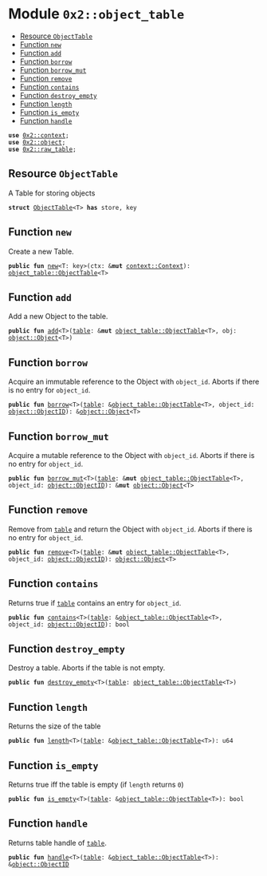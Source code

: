 
<a name="0x2_object_table"></a>

# Module `0x2::object_table`



-  [Resource `ObjectTable`](#0x2_object_table_ObjectTable)
-  [Function `new`](#0x2_object_table_new)
-  [Function `add`](#0x2_object_table_add)
-  [Function `borrow`](#0x2_object_table_borrow)
-  [Function `borrow_mut`](#0x2_object_table_borrow_mut)
-  [Function `remove`](#0x2_object_table_remove)
-  [Function `contains`](#0x2_object_table_contains)
-  [Function `destroy_empty`](#0x2_object_table_destroy_empty)
-  [Function `length`](#0x2_object_table_length)
-  [Function `is_empty`](#0x2_object_table_is_empty)
-  [Function `handle`](#0x2_object_table_handle)


<pre><code><b>use</b> <a href="context.md#0x2_context">0x2::context</a>;
<b>use</b> <a href="object.md#0x2_object">0x2::object</a>;
<b>use</b> <a href="raw_table.md#0x2_raw_table">0x2::raw_table</a>;
</code></pre>



<a name="0x2_object_table_ObjectTable"></a>

## Resource `ObjectTable`

A Table for storing objects


<pre><code><b>struct</b> <a href="object_table.md#0x2_object_table_ObjectTable">ObjectTable</a>&lt;T&gt; <b>has</b> store, key
</code></pre>



<a name="0x2_object_table_new"></a>

## Function `new`

Create a new Table.


<pre><code><b>public</b> <b>fun</b> <a href="object_table.md#0x2_object_table_new">new</a>&lt;T: key&gt;(ctx: &<b>mut</b> <a href="context.md#0x2_context_Context">context::Context</a>): <a href="object_table.md#0x2_object_table_ObjectTable">object_table::ObjectTable</a>&lt;T&gt;
</code></pre>



<a name="0x2_object_table_add"></a>

## Function `add`

Add a new Object to the table.


<pre><code><b>public</b> <b>fun</b> <a href="object_table.md#0x2_object_table_add">add</a>&lt;T&gt;(<a href="table.md#0x2_table">table</a>: &<b>mut</b> <a href="object_table.md#0x2_object_table_ObjectTable">object_table::ObjectTable</a>&lt;T&gt;, obj: <a href="object.md#0x2_object_Object">object::Object</a>&lt;T&gt;)
</code></pre>



<a name="0x2_object_table_borrow"></a>

## Function `borrow`

Acquire an immutable reference to the Object<T> with <code>object_id</code>.
Aborts if there is no entry for <code>object_id</code>.


<pre><code><b>public</b> <b>fun</b> <a href="object_table.md#0x2_object_table_borrow">borrow</a>&lt;T&gt;(<a href="table.md#0x2_table">table</a>: &<a href="object_table.md#0x2_object_table_ObjectTable">object_table::ObjectTable</a>&lt;T&gt;, object_id: <a href="object.md#0x2_object_ObjectID">object::ObjectID</a>): &<a href="object.md#0x2_object_Object">object::Object</a>&lt;T&gt;
</code></pre>



<a name="0x2_object_table_borrow_mut"></a>

## Function `borrow_mut`

Acquire a mutable reference to the Object<T> with <code>object_id</code>.
Aborts if there is no entry for <code>object_id</code>.


<pre><code><b>public</b> <b>fun</b> <a href="object_table.md#0x2_object_table_borrow_mut">borrow_mut</a>&lt;T&gt;(<a href="table.md#0x2_table">table</a>: &<b>mut</b> <a href="object_table.md#0x2_object_table_ObjectTable">object_table::ObjectTable</a>&lt;T&gt;, object_id: <a href="object.md#0x2_object_ObjectID">object::ObjectID</a>): &<b>mut</b> <a href="object.md#0x2_object_Object">object::Object</a>&lt;T&gt;
</code></pre>



<a name="0x2_object_table_remove"></a>

## Function `remove`

Remove from <code><a href="table.md#0x2_table">table</a></code> and return the Object<T>  with <code>object_id</code>.
Aborts if there is no entry for <code>object_id</code>.


<pre><code><b>public</b> <b>fun</b> <a href="object_table.md#0x2_object_table_remove">remove</a>&lt;T&gt;(<a href="table.md#0x2_table">table</a>: &<b>mut</b> <a href="object_table.md#0x2_object_table_ObjectTable">object_table::ObjectTable</a>&lt;T&gt;, object_id: <a href="object.md#0x2_object_ObjectID">object::ObjectID</a>): <a href="object.md#0x2_object_Object">object::Object</a>&lt;T&gt;
</code></pre>



<a name="0x2_object_table_contains"></a>

## Function `contains`

Returns true if <code><a href="table.md#0x2_table">table</a></code> contains an entry for <code>object_id</code>.


<pre><code><b>public</b> <b>fun</b> <a href="object_table.md#0x2_object_table_contains">contains</a>&lt;T&gt;(<a href="table.md#0x2_table">table</a>: &<a href="object_table.md#0x2_object_table_ObjectTable">object_table::ObjectTable</a>&lt;T&gt;, object_id: <a href="object.md#0x2_object_ObjectID">object::ObjectID</a>): bool
</code></pre>



<a name="0x2_object_table_destroy_empty"></a>

## Function `destroy_empty`

Destroy a table. Aborts if the table is not empty.


<pre><code><b>public</b> <b>fun</b> <a href="object_table.md#0x2_object_table_destroy_empty">destroy_empty</a>&lt;T&gt;(<a href="table.md#0x2_table">table</a>: <a href="object_table.md#0x2_object_table_ObjectTable">object_table::ObjectTable</a>&lt;T&gt;)
</code></pre>



<a name="0x2_object_table_length"></a>

## Function `length`

Returns the size of the table


<pre><code><b>public</b> <b>fun</b> <a href="object_table.md#0x2_object_table_length">length</a>&lt;T&gt;(<a href="table.md#0x2_table">table</a>: &<a href="object_table.md#0x2_object_table_ObjectTable">object_table::ObjectTable</a>&lt;T&gt;): u64
</code></pre>



<a name="0x2_object_table_is_empty"></a>

## Function `is_empty`

Returns true iff the table is empty (if <code>length</code> returns <code>0</code>)


<pre><code><b>public</b> <b>fun</b> <a href="object_table.md#0x2_object_table_is_empty">is_empty</a>&lt;T&gt;(<a href="table.md#0x2_table">table</a>: &<a href="object_table.md#0x2_object_table_ObjectTable">object_table::ObjectTable</a>&lt;T&gt;): bool
</code></pre>



<a name="0x2_object_table_handle"></a>

## Function `handle`

Returns table handle of <code><a href="table.md#0x2_table">table</a></code>.


<pre><code><b>public</b> <b>fun</b> <a href="object_table.md#0x2_object_table_handle">handle</a>&lt;T&gt;(<a href="table.md#0x2_table">table</a>: &<a href="object_table.md#0x2_object_table_ObjectTable">object_table::ObjectTable</a>&lt;T&gt;): &<a href="object.md#0x2_object_ObjectID">object::ObjectID</a>
</code></pre>
